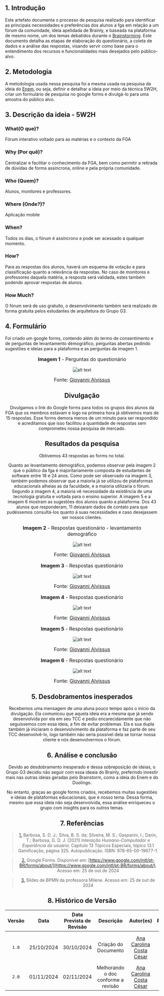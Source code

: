 ## <a>1. Introdução </a>

Este artefato documenta o processo de pesquisa realizado para identificar as principais necessidades e preferências dos alunos a fga em relação a um fórum da comunidade, ideia apelidada de Brainly, e baseada na plataforma de mesmo nome, um dos temas debatidos durante o [Brainstorming](https://unbarqdsw2024-2.github.io/2024.2_G3_Aprender_Entrega_01/#/DesignSprint/brainstorming). Este documento detalha as etapas de elaboração do questionário, a coleta de dados e a análise das respostas, visando servir como base para o entendimento dos recursos e funcionalidades mais desejados pelo público-alvo. 

## <a>2. Metodologia </a>

A metodologia usada nessa pesquisa foi a mesma usada na pesquisa da ideia do [Enem](https://github.com/UnBArqDsw2024-2/2024.2_G3_Aprender_Entrega_01/blob/main/docs/Artefatos/enem.md), ou seja, definir e detalhar a ideia por meio da técnica 5W2H, criar um formulário de pesquisa no google forms e divulgá-lo para uma amostra do público alvo.

## <a>3. Descrição da ideia - 5W2H </a>

### What(O que)?
Fórum interativo voltado para as matérias e o contexto da FGA

### Why (Por quê)?
Centralizar e facilitar o conhecimento da FGA, bem como permitir a retirada de dúvidas de forma assíncrona, online e pela própria comunidade.

### Who (Quem)?
Alunos, monitores e professores. 

### Where (Onde?)?
Aplicação mobile

### When?
Todos os dias, o fórum é assíncrono e pode ser acessado a qualquer momento.

### How?
Para as respostas dos alunos, haverá um esquema de votação e para classificação quanto a relevância da respostas. No caso de monitores e professores daquela matéria, a resposta será validada, estes também podendo aprovar respostas de alunos.

### How Much?
O fórum será de uso gratuito, o desenvolvimento também será realizado de forma gratuita pelos estudantes de arquitetura do Grupo G3.


## <a>4. Formulário </a>
Foi criado um google forms, contendo além do termo de consentimento e de perguntas de levantamento demográfico, perguntas abertas pedindo sugestões e ideias para a plataforma e as perguntas da imagem 1.

<center>

<figure markdown>
<font size="3"><p style="text-align: center"><b>Imagem 1</b> - Perguntas do questionário</p></font>

![alt text](image.png)

<font size="3"><p style="text-align: center">Fonte: [Giovanni Alvissus](https://github.com/giovanniacg)</p></font>

</figure>


## <a> Divulgação </a>
Divulgamos o link do Google forms para todos os grupos dos alunos da FGA que os membros estavam e logo na primeira hora já obtivemos mais de 15 respostas. Esse forms demora menos de um minuto para ser respondido e acreditamos que isso facilitou a quantidade de respostas sem comprometes nossa pesquisa de mercado.


## <a> Resultados da pesquisa </a>
Obtivemos 43 respostas ao forms no total.

Quanto ao levantamento demográfico, podemos observar pela imagem 2 que o público da fga é majoritariamente composta de estudantes de software entre 18 e 24 anos. Como pode ser observado na imagem 3, também podemos observar que a maioria já se utilizou de plataformas educacionais alheias as da faculdade,  e a maioria utilizaria o fórum. Segundo a imagem 4, a maioria vê necessidade da existência de uma tecnologia gratuita e voltada para o ensino superior. A imagem 5 e a imagem 6 mostram as sugestões dos alunos quanto a plataforma. Dos 43 alunos que responderam, 11 deixaram dados de contato para que pudéssemos consultá-los quanto á suas necessidades e caso desejassem ser nossos clientes.


<center>

<figure markdown>
<font size="3"><p style="text-align: center"><b>Imagem 2</b> - Respostas questionário - levantamento demográfico</p></font>

![alt text](image-1.png)

<font size="3"><p style="text-align: center">Fonte: [Giovanni Alvissus](https://github.com/giovanniacg)</p></font>

</figure>


<center>

<figure markdown>
<font size="3"><p style="text-align: center"><b>Imagem 3</b> - Respostas questionário</p></font>

![alt text](image-2.png)

<font size="3"><p style="text-align: center">Fonte: [Giovanni Alvissus](https://github.com/giovanniacg)</p></font>

</figure>

<center>

<figure markdown>
<font size="3"><p style="text-align: center"><b>Imagem 4</b> - Respostas questionário</p></font>

![alt text](image-3.png)

<font size="3"><p style="text-align: center">Fonte: [Giovanni Alvissus](https://github.com/giovanniacg)</p></font>

</figure>

<center>

<figure markdown>
<font size="3"><p style="text-align: center"><b>Imagem 5</b> - Respostas questionário</p></font>

![alt text](image-4.png)

<font size="3"><p style="text-align: center">Fonte: [Giovanni Alvissus](https://github.com/giovanniacg)</p></font>

</figure>

<center>

<figure markdown>
<font size="3"><p style="text-align: center"><b>Imagem 6</b> - Respostas questionário</p></font>

![alt text](image-5.png)

<font size="3"><p style="text-align: center">Fonte: [Giovanni Alvissus](https://github.com/giovanniacg)</p></font>

</figure>



## <a>5. Desdobramentos inesperados</a>

Recebemos uma mensagem de uma aluna pouco tempo após o início da divulgação. Ela comunicou que aquela ideia era a mesma que já sendo desenvolvida por ela em seu TCC e pediu encarecidamente que não seguíssemos com essa ideia, a fim de evitar problemas. Ela e sua dupla também já iniciaram o desenvolvimento da plataforma e faz parte de seu TCC desenvolvê-lo, logo também não seria possível dela se tornar nossa cliente e nós desenvolvermos o fórum.

## <a>6. Análise e conclusão </a>

Devido ao desdobramento inesperado e dessa sobreposição de ideias, o Grupo G3 decidiu não seguir com essa ideaia do Brainly, preferindo investir mais nas outras ideias geradas pelo Brainstorm, como a ideia do Enem e do Duolingo.

No entanto, graças ao google forms criados, recebemos muitas sugestões e ideias de plataformas educacionais, que é nosso tema. Dessa forma, mesmo que essa ideia não seja desenvolvida, essa análise enriqueceu o grupo com insights para os outros temas.

## <a>7. Referências</a>

> <a id="REF1" href="#anchor_1">1.</a> Barbosa, S. D. J.; Silva, B. S. da; Silveira, M. S.; Gasparini, I.; Darin, T.; Barbosa, G. D. J. (2021) *Interação Humano-Computador e Experiência do usuário.* Capítulo 13 Tópicos Especiais, tópico 13.1 Gamificação, página 325. Autopublicação. ISBN: 978-65-00-19677-1.

> <a id="REF2" href="#anchor_2">2.</a> Google Forms. Disponível em: [https://www.google.com/intl/pt-BR/forms/about/](https://www.google.com/intl/pt-BR/forms/about/). Acesso em: 25 de out de 2024

> <a id="REF3" href="#anchor_3">3.</a> Slides de BPMN da professora Milene. Acesso em: 25 de out de 2024


## <a>8. Histórico de Versão</a>

| Versão | Data | Data Prevista de Revisão | Descrição | Autor(es) | Revisor(es) | Descrição da revisão |
| :------: | :----------: | :-----------: | :-----------: | :---------: | :---------: | :---------: |
| `1.0` | 25/10/2024 | 30/10/2024 | Criação do Documento| [Ana Carolina Costa César](https://github.com/CarolCoCe) | [Giovanni Alvissus](https://github.com/giovanniacg) | Colocar fonte, metodologia e o histórico de versão|
| `2.0` | 01/11/2024 |02/11/2024 | Melhorando o doc conforme a revisão| [Ana Carolina Costa César](https://github.com/CarolCoCe) | [Giovanni Alvissus](https://github.com/giovanniacg) | |